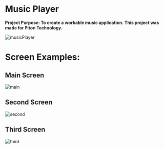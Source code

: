 # Music Player

**Project Purpose: To create a workable music application.**
**This project was made for Piton Technology.**


![musicPlayer](https://github.com/Yusuf-Solmaz/MusicPlayer/assets/83172478/421d7276-6011-4546-993e-8f5105bbf10a)


# Screen Examples:

 ## Main Screen
 
![main](https://github.com/Yusuf-Solmaz/MusicPlayer/assets/83172478/47ed0d01-d2c0-48b6-a9c5-58e11349f429)

 ## Second Screen
 
 ![second](https://github.com/Yusuf-Solmaz/MusicPlayer/assets/83172478/d709360e-cb7d-402d-bd31-46dbc662a9b2)

## Third Screen

 ![third](https://github.com/Yusuf-Solmaz/MusicPlayer/assets/83172478/a3c41642-ffea-44b0-95a7-bc46ab9cb31a)

 
